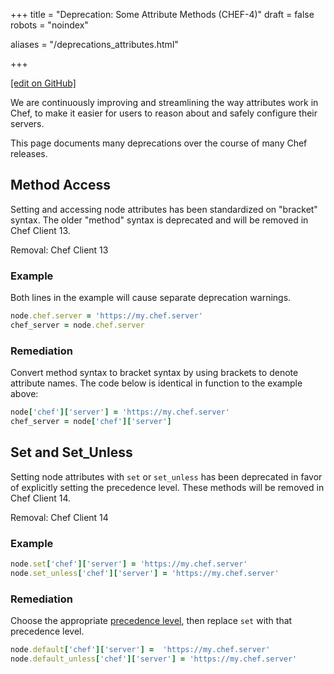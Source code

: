 +++
title = "Deprecation: Some Attribute Methods (CHEF-4)"
draft = false
robots = "noindex"


aliases = "/deprecations_attributes.html"


+++

[\[edit on GitHub\]](https://github.com/chef/chef-web-docs/blob/master/content/deprecations_attributes.md)



We are continuously improving and streamlining the way attributes work
in Chef, to make it easier for users to reason about and safely
configure their servers.

This page documents many deprecations over the course of many Chef
releases.

## Method Access

Setting and accessing node attributes has been standardized on "bracket"
syntax. The older "method" syntax is deprecated and will be removed in
Chef Client 13.

Removal: Chef Client 13

### Example

Both lines in the example will cause separate deprecation warnings.

``` ruby
node.chef.server = 'https://my.chef.server'
chef_server = node.chef.server
```

### Remediation

Convert method syntax to bracket syntax by using brackets to denote
attribute names. The code below is identical in function to the example
above:

``` ruby
node['chef']['server'] = 'https://my.chef.server'
chef_server = node['chef']['server']
```

## Set and Set_Unless

Setting node attributes with `set` or `set_unless` has been deprecated
in favor of explicitly setting the precedence level. These methods will
be removed in Chef Client 14.

Removal: Chef Client 14

### Example

``` ruby
node.set['chef']['server'] = 'https://my.chef.server'
node.set_unless['chef']['server'] = 'https://my.chef.server'
```

### Remediation

Choose the appropriate [precedence
level](/attributes/#attribute-precedence), then replace `set` with
that precedence level.

``` ruby
node.default['chef']['server'] =  'https://my.chef.server'
node.default_unless['chef']['server'] = 'https://my.chef.server'
```

